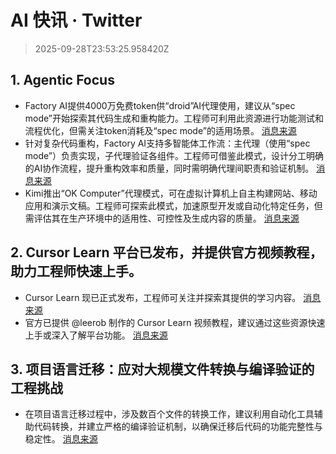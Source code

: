 # AI 快讯 · Twitter

> 2025-09-28T23:53:25.958420Z

## 1. Agentic Focus

- Factory AI提供4000万免费token供“droid”AI代理使用，建议从“spec mode”开始探索其代码生成和重构能力。工程师可利用此资源进行功能测试和流程优化，但需关注token消耗及“spec mode”的适用场景。 [消息来源](https://x.com/bentossell/status/1972380998102122999)
- 针对复杂代码重构，Factory AI支持多智能体工作流：主代理（使用“spec mode”）负责实现，子代理验证各组件。工程师可借鉴此模式，设计分工明确的AI协作流程，提升重构效率和质量，同时需明确代理间职责和验证机制。 [消息来源](https://x.com/bentossell/status/1972359880678998437)
- Kimi推出“OK Computer”代理模式，可在虚拟计算机上自主构建网站、移动应用和演示文稿。工程师可探索此模式，加速原型开发或自动化特定任务，但需评估其在生产环境中的适用性、可控性及生成内容的质量。 [消息来源](https://x.com/CodeByPoonam/status/1972358469929017773)

## 2. Cursor Learn 平台已发布，并提供官方视频教程，助力工程师快速上手。

- Cursor Learn 现已正式发布，工程师可关注并探索其提供的学习内容。 [消息来源](https://x.com/kregenrek/status/1972428898463002923)
- 官方已提供 @leerob 制作的 Cursor Learn 视频教程，建议通过这些资源快速上手或深入了解平台功能。 [消息来源](https://x.com/kregenrek/status/1972428898463002923)

## 3. 项目语言迁移：应对大规模文件转换与编译验证的工程挑战

- 在项目语言迁移过程中，涉及数百个文件的转换工作，建议利用自动化工具辅助代码转换，并建立严格的编译验证机制，以确保迁移后代码的功能完整性与稳定性。 [消息来源](https://x.com/dotey/status/1972373955597267056)
